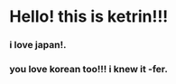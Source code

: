 <h1 align="left">Hello! this is ketrin!!!</h1>
<h3 align="left">i love japan!.</h3>

<h3 align="left">you love korean too!!! i knew it -fer.</h3>
